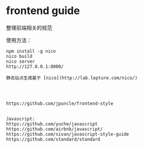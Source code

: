 # frontend guide #

整理前端相关的规范


使用方法：


    npm install -g nico
    nico build
    nico server
    http://127.0.0.1:8000/

    静态站点生成基于 [nico](http://lab.lepture.com/nico/) 
    
    
    
    
    https://github.com/jpuncle/frontend-style
    
    
    Javascript:
    https://github.com/yuche/javascript
    https://github.com/airbnb/javascript/
    https://github.com/sivan/javascript-style-guide
    https://github.com/standard/standard
    